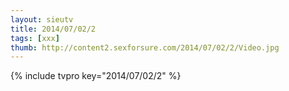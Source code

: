 ```yaml
--- 
layout: sieutv
title: 2014/07/02/2
tags: [xxx]
thumb: http://content2.sexforsure.com/2014/07/02/2/Video.jpg
---
```

{% include tvpro key="2014/07/02/2" %} 
